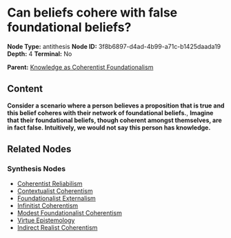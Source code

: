 # Can beliefs cohere with false foundational beliefs?

**Node Type:** antithesis
**Node ID:** 3f8b6897-d4ad-4b99-a71c-b1425daada19
**Depth:** 4
**Terminal:** No

**Parent:** [Knowledge as Coherentist Foundationalism](knowledge-as-coherentist-foundationalism-synthesis-16b0f1c6-29a8-488a-8c57-de6ca566020f.md)

## Content

**Consider a scenario where a person believes a proposition that is true and this belief coheres with their network of foundational beliefs.**, **Imagine that their foundational beliefs, though coherent amongst themselves, are in fact false. Intuitively, we would not say this person has knowledge.**

## Related Nodes

### Synthesis Nodes

- [Coherentist Reliabilism](coherentist-reliabilism-synthesis-f2b9d5b8-ec8d-46df-a81e-69d32068eabd.md)
- [Contextualist Coherentism](contextualist-coherentism-synthesis-4687dc7a-ede8-4d58-a487-d3cc5c0b9a8e.md)
- [Foundationalist Externalism](foundationalist-externalism-synthesis-0f48bd29-408a-4c3f-bc16-2c2b2459cd71.md)
- [Infinitist Coherentism](infinitist-coherentism-synthesis-b3275b2f-b42d-419c-b80d-f171dce56f56.md)
- [Modest Foundationalist Coherentism](modest-foundationalist-coherentism-synthesis-251c9792-a85a-4d7f-ad98-3b65ee5678b8.md)
- [Virtue Epistemology](virtue-epistemology-synthesis-acb3917c-7e9b-4b54-b267-b6d85f908114.md)
- [Indirect Realist Coherentism](indirect-realist-coherentism-synthesis-6f2284cd-bf3c-4bb7-baed-fed6130164da.md)
